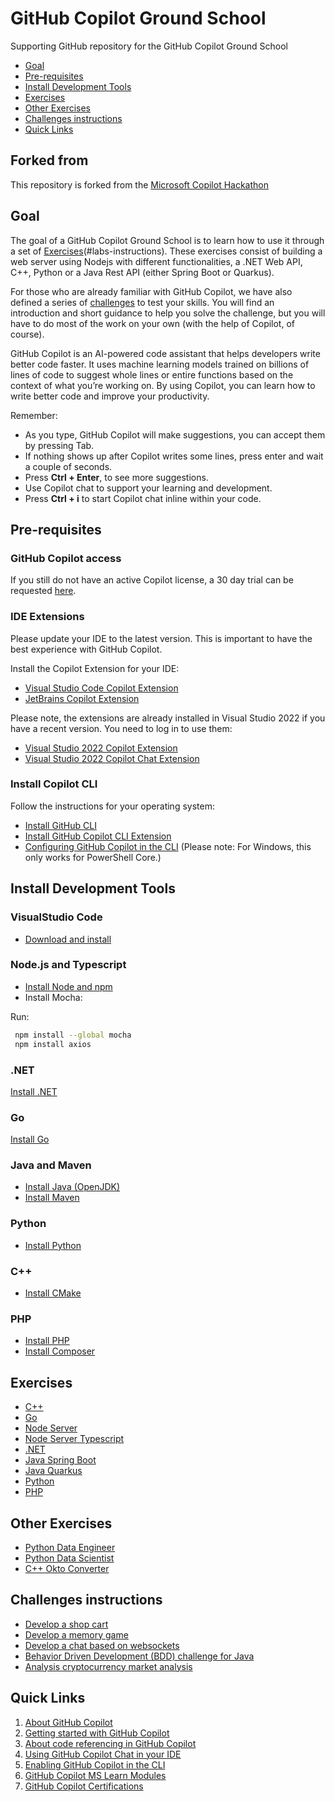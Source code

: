 # GitHub Copilot Ground School

Supporting GitHub repository for the GitHub Copilot Ground School

- [Goal](#goal)
- [Pre-requisites](#pre-requisites)
- [Install Development Tools](#install-development-tools)
- [Exercises](#exercises)
- [Other Exercises](#other-exercises)
- [Challenges instructions](#challenges-instructions)
- [Quick Links](#quick-links)

## Forked from

This repository is forked from the [Microsoft Copilot Hackathon](https://github.com/microsoft/CopilotHackathon)

## Goal

The goal of a GitHub Copilot Ground School is to learn how to use it through a set of [Exercises](#exercises)(#labs-instructions). These exercises consist of building a web server using Nodejs with different functionalities, a .NET Web API, C++, Python or a Java Rest API (either Spring Boot or Quarkus).

For those who are already familiar with GitHub Copilot, we have also defined a series of [challenges](#challenges-instructions) to test your skills. You will find an introduction and short guidance to help you solve the challenge, but you will have to do most of the work on your own (with the help of Copilot, of course).

GitHub Copilot is an AI-powered code assistant that helps developers write better code faster. It uses machine learning models trained on billions of lines of code to suggest whole lines or entire functions based on the context of what you’re working on. By using Copilot, you can learn how to write better code and improve your productivity.

Remember:

- As you type, GitHub Copilot will make suggestions, you can accept them by pressing Tab.
- If nothing shows up after Copilot writes some lines, press enter and wait a couple of seconds.
- Press **Ctrl + Enter**, to see more suggestions.
- Use Copilot chat to support your learning and development.
- Press **Ctrl + i** to start Copilot chat inline within your code.

## Pre-requisites

### GitHub Copilot access

If you still do not have an active Copilot license, a 30 day trial can be requested [here](https://github.com/github-copilot/signup).

### IDE Extensions

Please update your IDE to the latest version. This is important to have the best experience with GitHub Copilot.

Install the Copilot Extension for your IDE:

- [Visual Studio Code Copilot Extension](https://docs.github.com/en/copilot/using-github-copilot/getting-code-suggestions-in-your-ide-with-github-copilot?tool=vscode)
- [JetBrains Copilot Extension](https://docs.github.com/en/copilot/using-github-copilot/getting-code-suggestions-in-your-ide-with-github-copilot?tool=jetbrains)

Please note, the extensions are already installed in Visual Studio 2022 if you have a recent version. You need to log in to use them:

- [Visual Studio 2022 Copilot Extension](https://learn.microsoft.com/en-us/visualstudio/ide/visual-studio-github-copilot-extension?view=vs-2022)
- [Visual Studio 2022 Copilot Chat Extension](https://learn.microsoft.com/en-us/visualstudio/ide/visual-studio-github-copilot-chat?view=vs-2022)

### Install Copilot CLI

Follow the instructions for your operating system:

- [Install GitHub CLI](https://github.com/cli/cli#installation)
- [Install GitHub Copilot CLI Extension](https://docs.github.com/en/copilot/managing-copilot/configure-personal-settings/installing-github-copilot-in-the-cli)
- [Configuring GitHub Copilot in the CLI](https://docs.github.com/en/copilot/managing-copilot/configure-personal-settings/configuring-github-copilot-in-the-cli)
    (Please note: For Windows, this only works for PowerShell Core.)

## Install Development Tools

### VisualStudio Code

- [Download and install](https://code.visualstudio.com/)

### Node.js and Typescript

- [Install Node and npm](https://docs.npmjs.com/downloading-and-installing-node-js-and-npm)
- Install Mocha:

Run:

``` bash
 npm install --global mocha
 npm install axios
```

### .NET

[Install .NET](https://dotnet.microsoft.com/download)

### Go

[Install Go](https://go.dev/doc/install)

### Java and Maven

- [Install Java (OpenJDK)](https://learn.microsoft.com/en-us/java/openjdk/install)
- [Install Maven](https://maven.apache.org/install.html)

### Python

- [Install Python](https://www.python.org/downloads/)

### C++

- [Install CMake](https://cmake.org/download/)

### PHP

- [Install PHP](https://www.php.net/manual/en/install.php)
- [Install Composer](https://getcomposer.org/download/)

## Exercises

- [C++](./exercisefiles/c++/README.md)
- [Go](./exercisefiles/go/README.md)
- [Node Server](./exercisefiles/node/README.md)
- [Node Server Typescript](./exercisefiles/node_typescript/README.md)
- [.NET](./exercisefiles/dotnet/README.md)
- [Java Spring Boot](./exercisefiles/java_springboot/README.md)
- [Java Quarkus](./exercisefiles/java_quarkus/README.md)
- [Python](./exercisefiles/python/README.md)
- [PHP](./exercisefiles/php/README.md)

## Other Exercises

- [Python Data Engineer](./exercisefiles/python_dataengineer/README.md)
- [Python Data Scientist](./exercisefiles/python_datascientist/README.md)
- [C++ Okto Converter](./exercisefiles/c++_octoconverter/README.md)

## Challenges instructions

- [Develop a shop cart](./challenges/eshop/eshop.md) 
- [Develop a memory game](./challenges/memorygame/memorygame.md)
- [Develop a chat based on websockets](./challenges/chatwebsockets/chatwebsockets.md)
- [Behavior Driven Development (BDD) challenge for Java](./challenges/bdd/README.md)
- [Analysis cryptocurrency market analysis](./challenges/cryptoanalisis/crypto.md)

## Quick Links

1. [About GitHub Copilot](https://docs.github.com/en/copilot/about-github-copilot)
2. [Getting started with GitHub Copilot](https://docs.github.com/en/copilot/using-github-copilot/getting-started-with-github-copilot)
3. [About code referencing in GitHub Copilot](https://docs.github.com/en/copilot/using-github-copilot/finding-public-code-that-matches-github-copilot-suggestions)
4. [Using GitHub Copilot Chat in your IDE](https://docs.github.com/en/copilot/github-copilot-chat/using-github-copilot-chat-in-your-ide)
5. [Enabling GitHub Copilot in the CLI](https://docs.github.com/en/copilot/github-copilot-in-the-cli/enabling-github-copilot-in-the-cli)
6. [GitHub Copilot MS Learn Modules](https://learn.microsoft.com/en-us/training/browse/?terms=github%20copilot)
7. [GitHub Copilot Certifications](https://resources.github.com/learn/certifications/)
